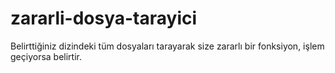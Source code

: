 # zararli-dosya-tarayici
Belirttiğiniz dizindeki tüm dosyaları tarayarak size zararlı bir fonksiyon, işlem geçiyorsa belirtir.
